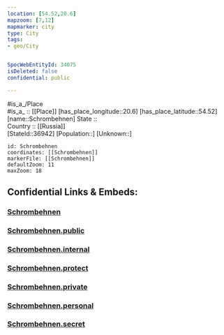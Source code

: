 ```yaml
---
location: [54.52,20.6] 
mapzoom: [7,12] 
mapmarker: city 
type: City
tags:
- geo/City


SpocWebEntityId: 34075
isDeleted: false
confidential: public

---
```

#is_a_/Place  
#is_a_ :: [[Place]] 
[has_place_longitude::20.6] 
[has_place_latitude::54.52] 
[name::Schrombehnen] 
State ::  
Country :: [[Russia]]  
[StateId::36942] 
[Population::] 
[Unknown::] 


```leaflet
id: Schrombehnen
coordinates: [[Schrombehnen]] 
markerFile: [[Schrombehnen]] 
defaultZoom: 11 
maxZoom: 18
```


## Confidential Links & Embeds: 

### [Schrombehnen](/_Standards/Earth/Continent/Europe/Europe~East/Russia/Russia~NorthWest/Kaliningrad~Oblast/City/Schrombehnen.md) 

### [Schrombehnen.public](/_public/Earth/Continent/Europe/Europe~East/Russia/Russia~NorthWest/Kaliningrad~Oblast/City/Schrombehnen.public.md) 

### [Schrombehnen.internal](/_internal/Earth/Continent/Europe/Europe~East/Russia/Russia~NorthWest/Kaliningrad~Oblast/City/Schrombehnen.internal.md) 

### [Schrombehnen.protect](/_protect/Earth/Continent/Europe/Europe~East/Russia/Russia~NorthWest/Kaliningrad~Oblast/City/Schrombehnen.protect.md) 

### [Schrombehnen.private](/_private/Earth/Continent/Europe/Europe~East/Russia/Russia~NorthWest/Kaliningrad~Oblast/City/Schrombehnen.private.md) 

### [Schrombehnen.personal](/_personal/Earth/Continent/Europe/Europe~East/Russia/Russia~NorthWest/Kaliningrad~Oblast/City/Schrombehnen.personal.md) 

### [Schrombehnen.secret](/_secret/Earth/Continent/Europe/Europe~East/Russia/Russia~NorthWest/Kaliningrad~Oblast/City/Schrombehnen.secret.md)

